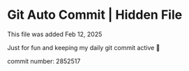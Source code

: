 # Git Auto Commit | Hidden File

This file was added Feb 12, 2025

Just for fun and keeping my daily git commit active 🤪

commit number: 2852517
